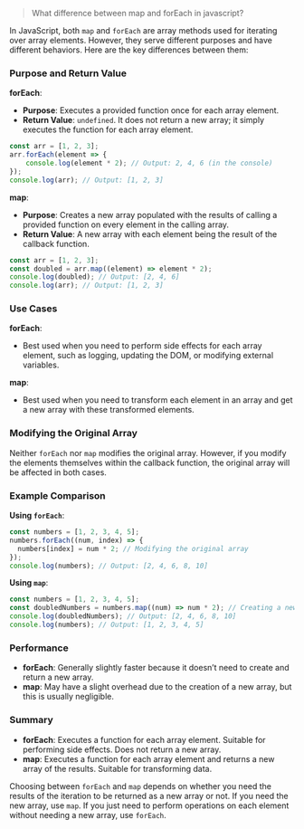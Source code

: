 > What difference between map and forEach in javascript?

In JavaScript, both `map` and `forEach` are array methods used for iterating over array elements. However, they serve different purposes and have different behaviors. Here are the key differences between them:



### Purpose and Return Value

**forEach**:
- **Purpose**: Executes a provided function once for each array element.
- **Return Value**: `undefined`. It does not return a new array; it simply executes the function for each array element.

```javascript
const arr = [1, 2, 3];
arr.forEach(element => {
    console.log(element * 2); // Output: 2, 4, 6 (in the console)
});
console.log(arr); // Output: [1, 2, 3]
```

**map**:

- **Purpose**: Creates a new array populated with the results of calling a provided function on every element in the calling array.
- **Return Value**: A new array with each element being the result of the callback function.

```javascript
const arr = [1, 2, 3];
const doubled = arr.map((element) => element * 2);
console.log(doubled); // Output: [2, 4, 6]
console.log(arr); // Output: [1, 2, 3]
```

### Use Cases

**forEach**:

- Best used when you need to perform side effects for each array element, such as logging, updating the DOM, or modifying external variables.

**map**:

- Best used when you need to transform each element in an array and get a new array with these transformed elements.

### Modifying the Original Array

Neither `forEach` nor `map` modifies the original array. However, if you modify the elements themselves within the callback function, the original array will be affected in both cases.

### Example Comparison

**Using `forEach`**:

```javascript
const numbers = [1, 2, 3, 4, 5];
numbers.forEach((num, index) => {
  numbers[index] = num * 2; // Modifying the original array
});
console.log(numbers); // Output: [2, 4, 6, 8, 10]
```

**Using `map`**:

```javascript
const numbers = [1, 2, 3, 4, 5];
const doubledNumbers = numbers.map((num) => num * 2); // Creating a new array
console.log(doubledNumbers); // Output: [2, 4, 6, 8, 10]
console.log(numbers); // Output: [1, 2, 3, 4, 5]
```

### Performance

- **forEach**: Generally slightly faster because it doesn’t need to create and return a new array.
- **map**: May have a slight overhead due to the creation of a new array, but this is usually negligible.

### Summary

- **forEach**: Executes a function for each array element. Suitable for performing side effects. Does not return a new array.
- **map**: Executes a function for each array element and returns a new array of the results. Suitable for transforming data.

Choosing between `forEach` and `map` depends on whether you need the results of the iteration to be returned as a new array or not. If you need the new array, use `map`. If you just need to perform operations on each element without needing a new array, use `forEach`.

```

```
